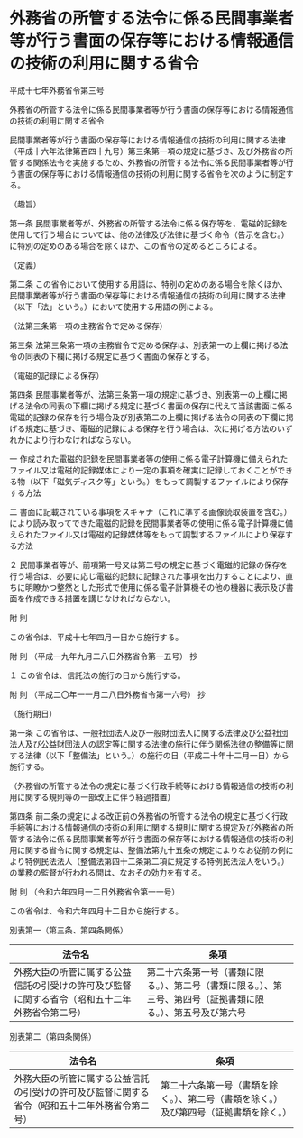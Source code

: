 # 外務省の所管する法令に係る民間事業者等が行う書面の保存等における情報通信の技術の利用に関する省令

平成十七年外務省令第三号

外務省の所管する法令に係る民間事業者等が行う書面の保存等における情報通信の技術の利用に関する省令

民間事業者等が行う書面の保存等における情報通信の技術の利用に関する法律（平成十六年法律第百四十九号）第三条第一項の規定に基づき、及び外務省の所管する関係法令を実施するため、外務省の所管する法令に係る民間事業者等が行う書面の保存等における情報通信の技術の利用に関する省令を次のように制定する。

（趣旨）

第一条 民間事業者等が、外務省の所管する法令に係る保存等を、電磁的記録を使用して行う場合については、他の法律及び法律に基づく命令（告示を含む。）に特別の定めのある場合を除くほか、この省令の定めるところによる。

（定義）

第二条 この省令において使用する用語は、特別の定めのある場合を除くほか、民間事業者等が行う書面の保存等における情報通信の技術の利用に関する法律（以下「法」という。）において使用する用語の例による。

（法第三条第一項の主務省令で定める保存）

第三条 法第三条第一項の主務省令で定める保存は、別表第一の上欄に掲げる法令の同表の下欄に掲げる規定に基づく書面の保存とする。

（電磁的記録による保存）

第四条 民間事業者等が、法第三条第一項の規定に基づき、別表第一の上欄に掲げる法令の同表の下欄に掲げる規定に基づく書面の保存に代えて当該書面に係る電磁的記録の保存を行う場合及び別表第二の上欄に掲げる法令の同表の下欄に掲げる規定に基づき、電磁的記録による保存を行う場合は、次に掲げる方法のいずれかにより行わなければならない。

一 作成された電磁的記録を民間事業者等の使用に係る電子計算機に備えられたファイル又は電磁的記録媒体により一定の事項を確実に記録しておくことができる物（以下「磁気ディスク等」という。）をもって調製するファイルにより保存する方法

二 書面に記載されている事項をスキャナ（これに準ずる画像読取装置を含む。）により読み取ってできた電磁的記録を民間事業者等の使用に係る電子計算機に備えられたファイル又は電磁的記録媒体等をもって調製するファイルにより保存する方法

２ 民間事業者等が、前項第一号又は第二号の規定に基づく電磁的記録の保存を行う場合は、必要に応じ電磁的記録に記録された事項を出力することにより、直ちに明瞭かつ整然とした形式で使用に係る電子計算機その他の機器に表示及び書面を作成できる措置を講じなければならない。

附 則

この省令は、平成十七年四月一日から施行する。

附 則 （平成一九年九月二八日外務省令第一五号） 抄

１ この省令は、信託法の施行の日から施行する。

附 則 （平成二〇年一一月二八日外務省令第一六号） 抄

（施行期日）

第一条 この省令は、一般社団法人及び一般財団法人に関する法律及び公益社団法人及び公益財団法人の認定等に関する法律の施行に伴う関係法律の整備等に関する法律（以下「整備法」という。）の施行の日（平成二十年十二月一日）から施行する。

（外務省の所管する法令の規定に基づく行政手続等における情報通信の技術の利用に関する規則等の一部改正に伴う経過措置）

第四条 前二条の規定による改正前の外務省の所管する法令の規定に基づく行政手続等における情報通信の技術の利用に関する規則に関する規定及び外務省の所管する法令に係る民間事業者等が行う書面の保存等における情報通信の技術の利用に関する省令に関する規定は、整備法第九十五条の規定によりなお従前の例により特例民法法人（整備法第四十二条第二項に規定する特例民法法人をいう。）の業務の監督が行われる間は、なおその効力を有する。

附 則 （令和六年四月一二日外務省令第一一号）

この省令は、令和六年四月十二日から施行する。

別表第一（第三条、第四条関係）

法令名 | 条項  
---|---  
外務大臣の所管に属する公益信託の引受けの許可及び監督に関する省令（昭和五十二年外務省令第二号） | 第二十六条第一号（書類に限る。）、第二号（書類に限る。）、第三号、第四号（証拠書類に限る。）、第五号及び第六号  
  
別表第二（第四条関係）

法令名 | 条項  
---|---  
外務大臣の所管に属する公益信託の引受けの許可及び監督に関する省令（昭和五十二年外務省令第二号） | 第二十六条第一号（書類を除く。）、第二号（書類を除く。）及び第四号（証拠書類を除く。）
